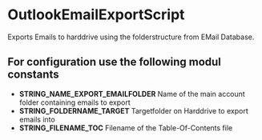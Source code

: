 # OutlookEmailExportScript
Exports Emails to harddrive using the folderstructure from EMail Database.

## For configuration use the following modul constants
+ **STRING_NAME_EXPORT_EMAILFOLDER**
  Name of the main account folder containing emails to export
+ **STRING_FOLDERNAME_TARGET**
  Targetfolder on Harddrive to export emails into 
+ **STRING_FILENAME_TOC**
  Filename of the Table-Of-Contents file


